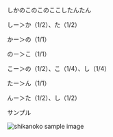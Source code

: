 しかのこのこのここしたんたん

しー＞か（1/2）、た（1/2）

かー＞の（1/1）

のー＞こ（1/1）

こー＞の（1/2）、こ（1/4）、し（1/4）

たー＞ん（1/1）

んー＞た（1/2）、し（1/2）

サンプル

![shikanoko sample image](https://github.com/user-attachments/assets/8719c209-564f-4a55-b7a0-3c7e3f6f9b51)